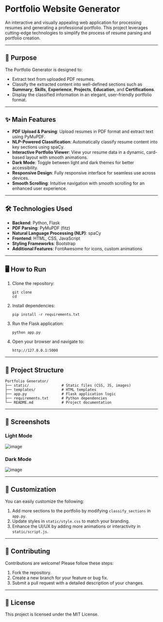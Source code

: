 # Portfolio Website Generator

An interactive and visually appealing web application for processing resumes and generating a professional portfolio. This project leverages cutting-edge technologies to simplify the process of resume parsing and portfolio creation.

---

## 🚀 **Purpose**
The Portfolio Generator is designed to:
- Extract text from uploaded PDF resumes.
- Classify the extracted content into well-defined sections such as **Summary**, **Skills**, **Experience**, **Projects**, **Education**, and **Certifications**.
- Display the classified information in an elegant, user-friendly portfolio format.

---

## ✨ **Main Features**
- **PDF Upload & Parsing**: Upload resumes in PDF format and extract text using PyMuPDF.
- **NLP-Powered Classification**: Automatically classify resume content into key sections using spaCy.
- **Interactive Portfolio Viewer**: View your resume data in a dynamic, card-based layout with smooth animations.
- **Dark Mode**: Toggle between light and dark themes for better accessibility.
- **Responsive Design**: Fully responsive interface for seamless use across devices.
- **Smooth Scrolling**: Intuitive navigation with smooth scrolling for an enhanced user experience.

---

## 🛠️ **Technologies Used**
- **Backend**: Python, Flask
- **PDF Parsing**: PyMuPDF (fitz)
- **Natural Language Processing (NLP)**: spaCy
- **Frontend**: HTML, CSS, JavaScript
- **Styling Frameworks**: Bootstrap
- **Additional Features**: FontAwesome for icons, custom animations

---

## 🖥️ **How to Run**
1. Clone the repository:
   ```
   git clone 
   cd 
   ```
2. Install dependencies:
   ```
   pip install -r requirements.txt
   ```
3. Run the Flask application:
   ```
   python app.py
   ```
4. Open your browser and navigate to:
   ```
   http://127.0.0.1:5000
   ```

---

## 📂 **Project Structure**
```
Portfolio Generator/
├── static/               # Static files (CSS, JS, images)
├── templates/            # HTML templates
├── app.py                # Flask application logic
├── requirements.txt      # Python dependencies
└── README.md             # Project documentation
```

---

## 🌟 **Screenshots**
### Light Mode
![image](https://github.com/user-attachments/assets/1d3de168-341c-4a8f-9e99-31354748544b)

### Dark Mode
![image](https://github.com/user-attachments/assets/3e4eedbe-b310-4712-b3ea-516b39372534)

---

## 🎨 **Customization**
You can easily customize the following:
1. Add more sections to the portfolio by modifying `classify_sections` in `app.py`.
2. Update styles in `static/style.css` to match your branding.
3. Enhance the UI/UX by adding more animations or interactivity in `static/script.js`.

---

## 🤝 **Contributing**
Contributions are welcome! Please follow these steps:
1. Fork the repository.
2. Create a new branch for your feature or bug fix.
3. Submit a pull request with a detailed description of your changes.

---

## 📜 **License**
This project is licensed under the MIT License.

